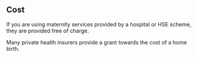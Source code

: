 ##  Cost

If you are using maternity services provided by a hospital or HSE scheme, they
are provided free of charge.

Many private health insurers provide a grant towards the cost of a home birth.

